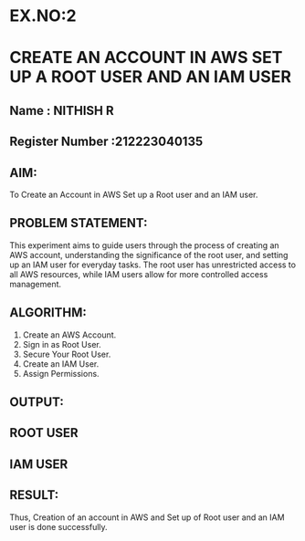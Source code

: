 # EX.NO:2
# CREATE AN  ACCOUNT IN AWS SET UP A ROOT USER AND AN IAM USER 
## Name : NITHISH R
## Register Number :212223040135

## AIM:
To Create an Account in AWS Set up a Root user and an IAM user.
## PROBLEM STATEMENT:
This experiment aims to guide users through the process of creating an AWS account, understanding the significance of the root user, and setting up an IAM user for everyday tasks. The root user has unrestricted access to all AWS resources, while IAM users allow for more controlled access management.

## ALGORITHM:
1. Create an AWS Account.
2. Sign in as Root User.
3. Secure Your Root User.
4. Create an IAM User.
5. Assign Permissions.

## OUTPUT:

## ROOT USER


## IAM USER





## RESULT:

Thus, Creation of an account in AWS and Set up of Root user and an IAM user is done successfully.
 

  



